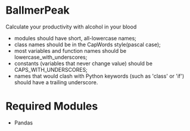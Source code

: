 # BallmerPeak
Calculate your productivity with alcohol in your blood

- modules should have short, all-lowercase names; 
- class names should be in the CapWords style(pascal case); 
- most variables and function names should be lowercase_with_underscores; 
- constants (variables that never change value) should be CAPS_WITH_UNDERSCORES;
- names that would clash with Python keywords (such as 'class' or 'if') should have a trailing underscore.


# Required Modules 
- Pandas 